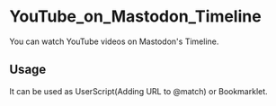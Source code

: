 # YouTube_on_Mastodon_Timeline

You can watch YouTube videos on Mastodon's Timeline.

## Usage

It can be used as UserScript(Adding URL to @match) or Bookmarklet.
